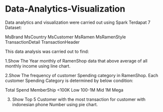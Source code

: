 # Data-Analytics-Visualization
Data analytics and visualization were carried out using Spark
Terdapat 7 Dataset:

MsBrand
MsCountry
MsCustomer
MsRamen
MsRamenStyle
TransactionDetail
TransactionHeader

This data analysis was carried out to find:

1.Show The Year monthly of RamenShop data that above average of all monthly income using line chart.

2.Show The frequency of customer Spending category in RamenShop. Each customer Spending Category is determined by below condition:

   Total Spend            MemberShip
     <100K                   Low
    100-1M                   Mid
      1M                     Mega

3. Show Top 5 Customer with the most transaction for customer with indonesian phone Number using pie chart.
